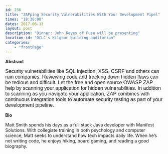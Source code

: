 ```yaml
---
id: 236
title: "ZAPping Security Vulnerabilities With Your Development Pipel"
times: "18:30:00"
dates: 2017-06-13
layout: post
description: "Dinner: John Keyes of Fuse will be presenting"
location-id: "OCLC's Kilgour building auditorium"
categories: 
    - "frontPage"
---
```

 **Abstract**

<font face="Calibri,Arial,Helvetica,sans-serif" size="2"><span style="font-size: 16px">Security vulnerabilities like SQL Injection, XSS, CSRF and others can ruin companies. Reviewing code and tracking down hidden flaws can be tedious and difficult. Let the free and open source OWASP ZAP help by scanning your application for hidden vulnerabilities. In addition to scanning as you navigate your application, ZAP combines with continuous integration tools to automate security testing as part of your development pipeline.​​</span></font>

**Bio**

Matt Smith spends his days as a full stack Java developer with Manifest Solutions. With collegiate training in both psychology and computer science, Matt seeks to understand how tech impacts daily life.&nbsp;When he’s not writing code, he enjoys hiking, board gaming, and reading a good biography.​

